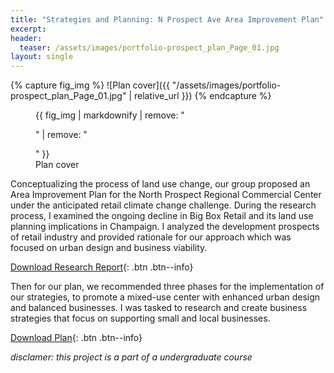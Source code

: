 ```yaml
---
title: "Strategies and Planning: N Prospect Ave Area Improvement Plan"
excerpt: 
header:
  teaser: /assets/images/portfolio-prospect_plan_Page_01.jpg
layout: single
---
```

{% capture fig_img %}
![Plan cover]({{ "/assets/images/portfolio-prospect_plan_Page_01.jpg" | relative_url }})
{% endcapture %}

<figure>
  {{ fig_img | markdownify | remove: "<p>" | remove: "</p>" }}
  <figcaption>Plan cover</figcaption>
</figure>

Conceptualizing the process of land use change, our group proposed an Area Improvement Plan for the North Prospect Regional Commercial Center under the anticipated retail climate change challenge. During the research process, I examined the ongoing decline in Big Box Retail and its land use planning implications in Champaign. I analyzed the development prospects of retail industry and provided rationale for our approach which was focused on urban design and business viability.

[Download Research Report](https://gillianzhaoxz.github.io/web/assets/images/prospect_researchReport.pdf){: .btn .btn--info}

Then for our plan, we recommended three phases for the implementation of our strategies, to promote a mixed-use center with enhanced urban design and balanced businesses. I was tasked to research and create business strategies that focus on supporting small and local businesses.

[Download Plan](https://gillianzhaoxz.github.io/web/assets/images/prospect_plan.pdf){: .btn .btn--info}

_disclamer: this project is a part of a undergraduate course_